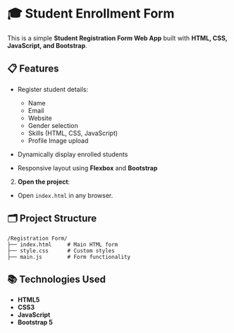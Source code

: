 
# 🎓 Student Enrollment Form

This is a simple **Student Registration Form Web App** built with **HTML, CSS, JavaScript, and Bootstrap**.

## 📋 Features

* Register student details:

  * Name
  * Email
  * Website
  * Gender selection
  * Skills (HTML, CSS, JavaScript)
  * Profile Image upload
* Dynamically display enrolled students
* Responsive layout using **Flexbox** and **Bootstrap**


2. **Open the project**:

* Open `index.html` in any browser.

## 🗂️ Project Structure

```
/Registration Form/
├── index.html     # Main HTML form
├── style.css      # Custom styles
├── main.js        # Form functionality
```

 
## 📚 Technologies Used

* **HTML5**
* **CSS3**
* **JavaScript**
* **Bootstrap 5**

 
